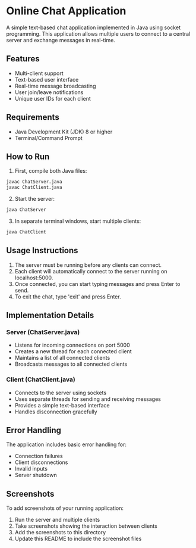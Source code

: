 # Online Chat Application

A simple text-based chat application implemented in Java using socket programming. This application allows multiple users to connect to a central server and exchange messages in real-time.

## Features

- Multi-client support
- Text-based user interface
- Real-time message broadcasting
- User join/leave notifications
- Unique user IDs for each client

## Requirements

- Java Development Kit (JDK) 8 or higher
- Terminal/Command Prompt

## How to Run

1. First, compile both Java files:

```bash
javac ChatServer.java
javac ChatClient.java
```

2. Start the server:

```bash
java ChatServer
```

3. In separate terminal windows, start multiple clients:

```bash
java ChatClient
```

## Usage Instructions

1. The server must be running before any clients can connect.
2. Each client will automatically connect to the server running on localhost:5000.
3. Once connected, you can start typing messages and press Enter to send.
4. To exit the chat, type 'exit' and press Enter.

## Implementation Details

### Server (ChatServer.java)

- Listens for incoming connections on port 5000
- Creates a new thread for each connected client
- Maintains a list of all connected clients
- Broadcasts messages to all connected clients

### Client (ChatClient.java)

- Connects to the server using sockets
- Uses separate threads for sending and receiving messages
- Provides a simple text-based interface
- Handles disconnection gracefully

## Error Handling

The application includes basic error handling for:

- Connection failures
- Client disconnections
- Invalid inputs
- Server shutdown

## Screenshots

To add screenshots of your running application:

1. Run the server and multiple clients
2. Take screenshots showing the interaction between clients
3. Add the screenshots to this directory
4. Update this README to include the screenshot files

